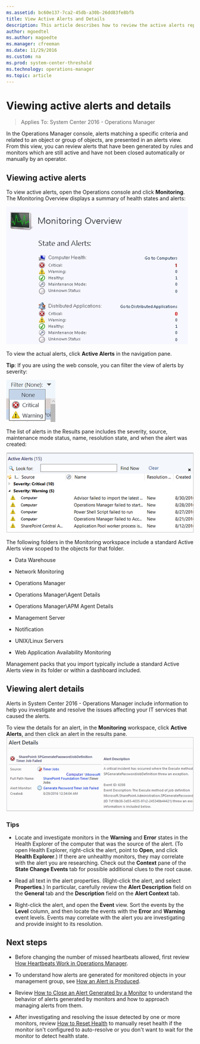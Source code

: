 ```yaml
---
ms.assetid: bc60e137-7ca2-45db-a30b-26dd83fe8bfb
title: View Active Alerts and Details
description: This article describes how to review the active alerts reported by monitored objects and their details to understand the impact of your affected IT services.  
author: mgoedtel
ms.author: magoedte
ms.manager: cfreeman
ms.date: 11/29/2016
ms.custom: na
ms.prod: system-center-threshold
ms.technology: operations-manager
ms.topic: article
---
```


# Viewing active alerts and details

>Applies To: System Center 2016 - Operations Manager

In the Operations Manager console, alerts matching a specific criteria and related to an object or group of objects, are presented in an alerts view.  From this view, you can review alerts that have been generated by rules and monitors which are still active and have not been closed automatically or manually by an operator.  

## Viewing active alerts

To view active alerts, open the Operations console and click **Monitoring**. The Monitoring Overview displays a summary of health states and alerts:  
  
![Monitoring overview summarizes alert status](./media/manage-alert-view-alerts-details/om2016-monitoring-overview.png)  
  
To view the actual alerts, click **Active Alerts** in the navigation pane.  
  
**Tip**: If you are using the web console, you can filter the view of alerts by severity:  
  
![Filter alerts by severity](./media/manage-alert-view-alerts-details/om2016-web-console-alertview-filter.png)  
  
The list of alerts in the Results pane includes the severity, source, maintenance mode status, name, resolution state, and when the alert was created:  
  
![Active Alerts](./media/manage-alert-view-alerts-details/om2016-view-active-alerts.png)  
  
The following folders in the Monitoring workspace include a standard Active Alerts view scoped to the objects for that folder.  
  
-   Data Warehouse  
  
-   Network Monitoring  
  
-   Operations Manager  
  
-   Operations Manager\Agent Details  
  
-   Operations Manager\APM Agent Details  
  
-   Management Server  
  
-   Notification  
  
-   UNIX/Linux Servers  
  
-   Web Application Availability Monitoring  

Management packs that you import typically include a standard Active Alerts view in its folder or within a dashboard included.    

## Viewing alert details

Alerts in System Center 2016 - Operations Manager include information to help you investigate and resolve the issues affecting your IT services that caused the alerts.  
  
To view the details for an alert, in the **Monitoring** workspace, click **Active Alerts**, and then click an alert in the results pane.<br> ![Details for a selected alert](./media/manage-alert-view-alerts-details/om2016-view-alert-details.png)  
  
### Tips
  
-   Locate and investigate monitors in the **Warning** and **Error** states in the Health Explorer of the computer that was the source of the alert. (To open Health Explorer, right-click the alert, point to **Open**, and click **Health Explorer**.) If there are unhealthy monitors, they may correlate with the alert you are researching. Check out the **Context** pane of the **State Change Events** tab for possible additional clues to the root cause.  
  
-   Read all text in the alert properties. (Right-click the alert, and select **Properties**.) In particular, carefully review the **Alert Description** field on the **General** tab and the **Description** field on the **Alert Context** tab.  
  
-   Right-click the alert, and open the **Event** view. Sort the events by the **Level** column, and then locate the events with the **Error** and **Warning** event levels. Events may correlate with the alert you are investigating and provide insight to its resolution.  
  
## Next steps

- Before changing the number of missed heartbeats allowed, first review [How Heartbeats Work in Operations Manager](manage-agent-heartbeat-overview.md).  

- To understand how alerts are generated for monitored objects in your management group, see [How an Alert is Produced](manage-alert-generation-overview.md).

- Review [How to Close an Alert Generated by a Monitor](../om/manage/how-to-close-an-alert-generated-by-a-monitor.md) to understand the behavior of alerts generated by monitors and how to approach managing alerts from them.  

- After investigating and resolving the issue detected by one or more monitors, review [How to Reset Health](../om/manage/how-to-reset-health.md) to manually reset health if the monitor isn't configured to auto-resolve or you don't want to wait for the monitor to detect health state.  
